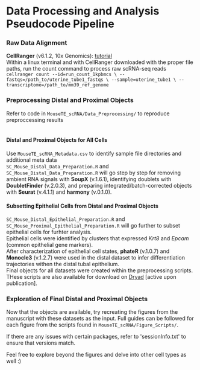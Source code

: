 # Data Processing and Analysis Pseudocode Pipeline

### Raw Data Alignment
**CellRanger** (v6.1.2, 10x Genomics): [tutorial](https://www.10xgenomics.com/support/software/cell-ranger/latest/tutorials/cr-tutorial-ct) <br>
Within a linux terminal and with CellRanger downloaded with the proper file paths, run the count command to process raw scRNA-seq reads <br>
`cellranger count --id=run_count_1kpbmcs \
   --fastqs=/path_to/uterine_tube1_fastqs \
   --sample=uterine_tube1 \
   --transcriptome=/path_to/mm39_ref_genome`

### Preprocessing Distal and Proximal Objects
Refer to code in `MouseTE_scRNA/Data_Preprocessing/` to reproduce preproccessing results <br> <br>
#### Distal and Proximal Objects for All Cells
Use `MouseTE_scRNA_Metadata.csv` to identify sample file directories and additional meta data <br>
`SC_Mouse_Distal_Data_Preparation.R` and `SC_Mouse_Distal_Data_Preparation.R` will go step by step for removing ambient RNA signals with **SoupX** (v.1.6.1), identifying doublets with **DoubletFinder** (v.2.0.3), and preparing integrated/batch-corrected objects with **Seurat** (v.4.1.1) and **harmony** (v.0.1.0).
#### Subsetting Epithelial Cells from Distal and Proximal Objects
`SC_Mouse_Distal_Epithelial_Preparation.R` and `SC_Mouse_Proximal_Epithelial_Preparation.R` will go further to subset epithelial cells for furhter analysis. <br>
Epithelial cells were identified by clusters that expressed *Krt8* and *Epcam* (common epithelial gene markers).<br>
After characterization of epithelial cell states, **phateR** (v.1.0.7) and **Monocle3** (v.1.2.7) were used in the distal dataset to infer differentiation trajectories withen the distal tubal epithelium. <br>
Final objects for all datasets were created within the preprocessing scripts. THese scripts are also available for download on [Dryad](https://doi.org/10.5061/dryad.4mw6m90hm) [active upon publication].

### Exploration of Final Distal and Proximal Objects
Now that the objects are available, try recreating the figures from the manuscript with these datasets as the input. Full guides can be followed for each figure from the scripts found in `MouseTE_scRNA/Figure_Scripts/`. <br>

If there are any issues with certain packages, refer to 'sessionInfo.txt' to ensure that versions match. <br>

Feel free to explore beyond the figures and delve into other cell types as well :)
